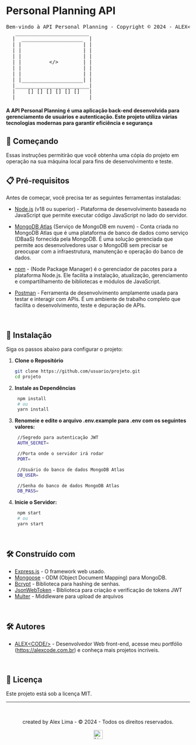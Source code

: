 # Personal Planning API

<pre>
Bem-vindo à API Personal Planning - Copyright © 2024 - ALEX&lt;CODE/&gt;
   ________________________
  |  ____________________  |
  | |                    | |
  | |                    | |
  | |                    | |
  | |         &lt;/&gt;        | |
  | |                    | |
  | |                    | |
  | |____________________| |
  |________________________|
  |    [] [] [] [] [] []   |
  |________________________|
</pre>

#### A API Personal Planning é uma aplicação back-end desenvolvida para gerenciamento de usuários e autenticação. Este projeto utiliza várias tecnologias modernas para garantir eficiência e segurança

## 🚀 Começando

Essas instruções permitirão que você obtenha uma cópia do projeto em operação na sua máquina local para fins de desenvolvimento e teste.
<br>
## 📋 Pré-requisitos

Antes de começar, você precisa ter as seguintes ferramentas instaladas:

- [Node.js](https://nodejs.org/) (v18 ou superior) - Plataforma de desenvolvimento baseada no JavaScript que permite executar código JavaScript no lado do servidor.

- [MongoDB Atlas](https://www.mongodb.com/products/platform/cloud) (Serviço de MongoDB em nuvem) - Conta criada no MongoDB Atlas que é uma plataforma de banco de dados como serviço (DBaaS) fornecida pela MongoDB. É uma solução gerenciada que permite aos desenvolvedores usar o MongoDB sem precisar se preocupar com a infraestrutura, manutenção e operação do banco de dados.

- [npm](https://www.npmjs.com/) - (Node Package Manager) é o gerenciador de pacotes para a plataforma Node.js. Ele facilita a instalação, atualização, gerenciamento e compartilhamento de bibliotecas e módulos de JavaScript.
  
- [Postman](https://www.postman.com/) - Ferramenta de desenvolvimento amplamente usada para testar e interagir com APIs. É um ambiente de trabalho completo que facilita o desenvolvimento, teste e depuração de APIs.
<br>

## 🔧 Instalação

Siga os passos abaixo para configurar o projeto:

1. __Clone o Repositório__

   ```bash
   git clone https://github.com/usuario/projeto.git
   cd projeto

2. __Instale as Dependências__

   ```bash
    npm install
    # ou
    yarn install

3. __Renomeie e edite o arquivo .env.example para .env com os seguintes valores:__

   ```bash
    //Segredo para autenticação JWT
    AUTH_SECRET=

    //Porta onde o servidor irá rodar
    PORT=

    //Usuário do banco de dados MongoDB Atlas
    DB_USER=

    //Senha do banco de dados MongoDB Atlas
    DB_PASS=

4. __Inicie o Servidor:__

   ```bash
    npm start
    # ou
    yarn start
<br>

## 🛠️ Construído com

- [Express.js](https://expressjs.com/) - O framework web usado.
- [Mongoose](https://mongoosejs.com/docs/guide.html) - ODM (Object Document Mapping) para MongoDB.
- [Bcrypt](https://www.npmjs.com/package/bcrypt) - Biblioteca para hashing de senhas.
- [JsonWebToken](https://www.npmjs.com/package/jsonwebtoken) - Biblioteca para criação e verificação de tokens JWT
- [Multer](https://www.npmjs.com/package/multer) - Middleware para upload de arquivos
<br>

## 🛠️ Autores

- [ALEX&lt;CODE/>](https://alexcode.com.br/) - Desenvolvedor Web front-end, acesse meu portfólio (<https://alexcode.com.br>) e conheça mais projetos incríveis.
<br>

## 📄 Licença

Este projeto está sob a licença MIT.

---
<br>

<p align="center"> created by Alex Lima  - © 2024 - Todos os direitos reservados.<p align="center">
 <a href="https://www.linkedin.com/in/a1exlima/" target="_blank"><img src="https://static.licdn.com/sc/h/5bukxbhy9xsil5mb7c2wulfbx" height="25" width="25" alt="Linked" />
</p></p>
